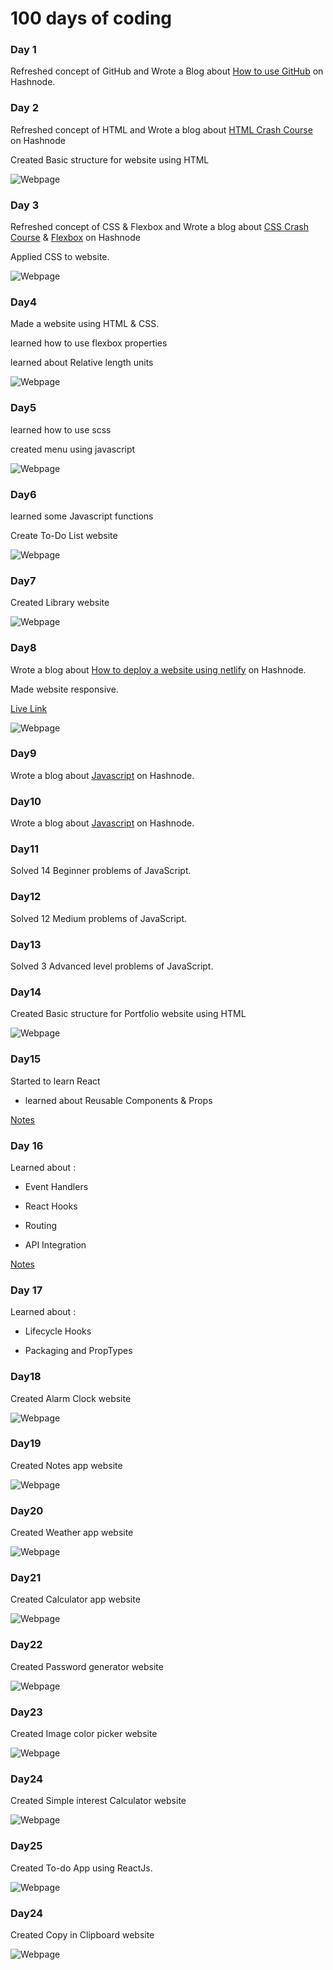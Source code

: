 # 100 days of coding

### Day 1

Refreshed concept of GitHub and
Wrote a Blog about [How to use GitHub](https://avadhut.hashnode.dev/setting-up-github) on Hashnode.

### Day 2

Refreshed concept of HTML and
Wrote a blog about [HTML Crash Course](https://avadhut.hashnode.dev/html-crash-course) on Hashnode

Created Basic structure for website using HTML

![Webpage](./day2/ss.PNG)

### Day 3

Refreshed concept of CSS & Flexbox and
Wrote a blog about [CSS Crash Course](https://avadhut.hashnode.dev/css-crash-course) & [Flexbox](https://avadhut.hashnode.dev/flexbox) on Hashnode

Applied CSS to website.

![Webpage](./day3/ss.PNG)

### Day4

Made a website using HTML & CSS.

learned how to use flexbox properties

learned about Relative length units

![Webpage](./day4/ss.PNG)

### Day5

learned how to use scss

created menu using javascript

![Webpage](./day5/ss.PNG)

### Day6

learned some Javascript functions

Create To-Do List website

![Webpage](./day6/ss.PNG)

### Day7

Created Library website

![Webpage](./day7/ss.PNG)

### Day8

Wrote a blog about [How to deploy a website using netlify](https://avadhut.hashnode.dev/netlify) on Hashnode.

Made website responsive.

[Live Link](https://library-website01.netlify.app/)

![Webpage](./day8/ss.PNG)

### Day9

Wrote a blog about [Javascript](https://avadhut.hashnode.dev/javascript-notes) on Hashnode.

### Day10

Wrote a blog about [Javascript](https://avadhut.hashnode.dev/javascript-notes-2) on Hashnode.

### Day11

Solved 14 Beginner problems of JavaScript.

### Day12

Solved 12 Medium problems of JavaScript.

### Day13

Solved 3 Advanced level problems of JavaScript.

### Day14

Created Basic structure for Portfolio website using HTML

![Webpage](./day14/ss.PNG)

### Day15

Started to learn React

- learned about Reusable Components & Props

[Notes](https://avadhut.hashnode.dev/react-crash-course)

### Day 16

Learned about :

- Event Handlers

- React Hooks

- Routing

- API Integration

[Notes](https://avadhut.hashnode.dev/react-crash-course)

### Day 17

Learned about :

- Lifecycle Hooks

- Packaging and PropTypes

### Day18

Created Alarm Clock website

![Webpage](./day18/ss.PNG)

### Day19

Created Notes app website

![Webpage](./day19/ss.PNG)

### Day20

Created Weather app website

![Webpage](./day20/ss.PNG)

### Day21

Created Calculator app website

![Webpage](./day21/ss.PNG)

### Day22

Created Password generator website

![Webpage](./day22/ss.PNG)

### Day23

Created Image color picker website

![Webpage](./day23/ss.PNG)

### Day24

Created Simple interest Calculator website

![Webpage](./day24/ss.PNG)

### Day25

Created To-do App using ReactJs.

![Webpage](./day25/ss.PNG)

### Day24

Created Copy in Clipboard website

![Webpage](./day26/ss.PNG)